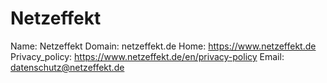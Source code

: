 
# Netzeffekt

Name: Netzeffekt
Domain: netzeffekt.de
Home: https://www.netzeffekt.de
Privacy_policy: https://www.netzeffekt.de/en/privacy-policy
Email: datenschutz@netzeffekt.de
